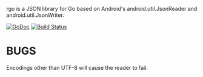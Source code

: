 rgo is a JSON library for Go based on Android's
android.util.JsonReader and android.util.JsonWriter.

[![GoDoc](https://godoc.org/github.com/qpliu/rgo?status.svg)](https://godoc.org/github.com/qpliu/rgo)
[![Build Status](https://travis-ci.org/qpliu/rgo.svg?branch=master)](https://travis-ci.org/qpliu/rgo)

# BUGS
Encodings other than UTF-8 will cause the reader to fail.
